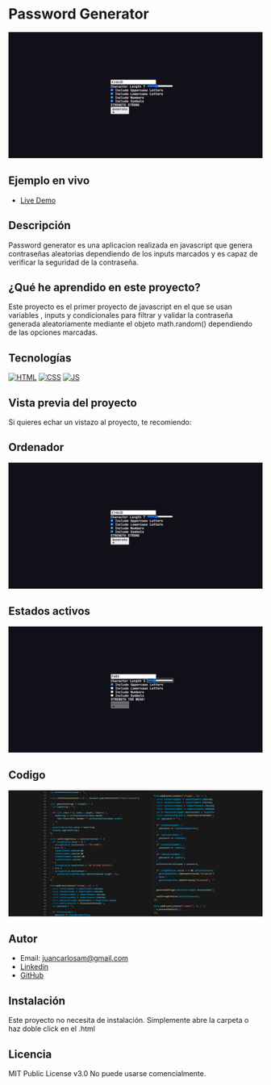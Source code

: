 # Password Generator

![Imagen del proyecto](https://raw.githubusercontent.com/JuanCarlosAlo/password-generator/main/docs/assets/images/readme.png)

## Ejemplo en vivo

- [Live Demo](https://juancarlosalo.github.io/password-generator/)

## Descripción

Password generator es una aplicacion realizada en javascript que genera contraseñas aleatorias dependiendo de los inputs marcados y es capaz de verificar la seguridad de la contraseña.

## ¿Qué he aprendido en este proyecto?

Este proyecto es el primer proyecto de javascript en el que se usan variables , inputs y condicionales para filtrar y validar la contraseña generada aleatoriamente mediante el objeto math.random() dependiendo de las opciones marcadas.

## Tecnologías

<!-- Iconos sacados de: https://github.com/hendrasob/badges/blob/master/README.md y https://github.com/alexandresanlim/Badges4-README.md-Profile -->

[![HTML](https://img.shields.io/badge/HTML5-E34F26?style=for-the-badge&logo=html5&logoColor=white)](https://es.wikipedia.org/wiki/HTML5)
[![CSS](https://img.shields.io/badge/CSS3-1572B6?style=for-the-badge&logo=css3&logoColor=white)](https://es.wikipedia.org/wiki/CSS)
[![JS](https://img.shields.io/badge/JavaScript-F7DF1E?style=for-the-badge&logo=javascript&logoColor=black)](https://es.wikipedia.org/wiki/JavaScript)

## Vista previa del proyecto

Si quieres echar un vistazo al proyecto, te recomiendo:

## Ordenador

![Captura del proyecto](https://raw.githubusercontent.com/JuanCarlosAlo/password-generator/main/docs/assets/images/readme.png)

## Estados activos

![Captura del proyecto](https://raw.githubusercontent.com/JuanCarlosAlo/password-generator/main/docs/assets/images/readme2.png)

## Codigo

![Captura del proyecto](https://raw.githubusercontent.com/JuanCarlosAlo/password-generator/main/docs/assets/images/readme3.png)

## Autor

- Email: juancarlosam@gmail.com
- [Linkedin](https://www.linkedin.com/in/juan-carlos-alonso-966280166/)
- [GitHub](https://github.com/JuanCarlosAlo)

## Instalación

Este proyecto no necesita de instalación. Simplemente abre la carpeta o haz doble click en el .html

## Licencia

MIT Public License v3.0
No puede usarse comencialmente.
